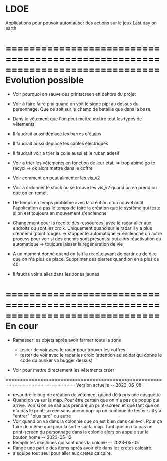 # LDOE
Applications pour pouvoir automatiser des actions sur le jeux Last day on earth

==============================================================================
Evolution possible
==============================================================================
- Voir pourquoi on sauve des printscreen en dehors du projet

- Voir à faire faire pipi quand on voit le signe pipi au dessus du personnage.
Que ce soit sur le champ de bataille que dans la base.

- Dans le vêtement que l'on peut mettre mettre tout les types de vêtements 

- Il faudrait aussi déplacé les barres d'étains 

- Il faudrait aussi déplacé les cables électriques

- Il faudrait voir a trier la colle aussi et le ruban adesif

- Voir a trier les vêtements en fonction de leur état.
=> trop abimé go to recycl
=> ok alors mettre dans le coffre 

- Voir comment on peut alimenter les vis_v2

- Voir a ordonner le stock ou se trouve les vis_v2 quand on en prend ou que on en remet.

- De temps en temps problème avec la création d'un nouvel outil l'application a pas le temps de faire la création que le système qui teste si on est toujours en mouvement s'enclenche

- Changement pour la récolte des ressources, avec le radar aller aux endroits ou sont les croix.
Uniquement quand sur le radar il y a plus d'ennémi (point rouge).
=> stopper le automatique 
=> enclenché un autre process pour voir si des enemis sont présent si oui alors réactivation du automatique
=> toujours laisser la regénération de vie 

- A un moment donné quand on fait la récolte avant de partir ou de dire que on n'a plus de place.
Supprimer des pierres quand on en a plus de 40.

- Il faudra voir a aller dans les zones jaunes

==============================================================================
En cour
==============================================================================
- Ramasser les objets après avoir farmer toute la zone
    - tester de voir avec le radar pour trouver les coffres
    - tester de voir avec le radar les croix (attention au soldat qui donne le code du bunker va bugger dessus)

- Voir pour mettre directement les vêtements créer

==============================================================================
Version actuelle
-- 2023-06-08
- résoudre le bug de création de vêtement quand déjà pris une casquette
- Quand on va sur la map. Pour être certain que on n'a pas de popup qui arrive. 
Voir si on ne sait pas prendre un print-screen et que tant que on n'a pas le print-screen
sans aucun pop-up on continue de tester si il y a "entrer" "plus tard" ou autre
- Voir quand on va dans la colonnie que on est bien dans celle-ci.
Pour ça faire de même que pour la sortie sur la map. 
Tant que on n'a pas un print-screen du personnage dans la colonie alors on appuie sur le bouton home
-- 2023-05-12
- Remplir les machines qui sont dans la colonie
-- 2023-05-05
- Range une partie des items après avoir été dans les cretes calcaire.
- s'équipe tout seul pour aller aux cretes calcaire.